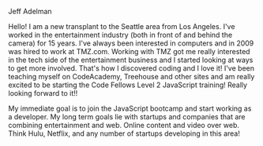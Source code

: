 Jeff Adelman

Hello! I am a new transplant to the Seattle area from Los Angeles. I've worked in the entertainment industry (both in front of and behind the camera) for 15 years. I've always been interested in computers and in 2009 was hired to work at TMZ.com. Working with TMZ got me really interested in the tech side of the entertainment business and I started looking at ways to get more involved. That's how I discovered coding and I love it! I've been teaching myself on CodeAcademy, Treehouse and other sites and am really excited to be starting the Code Fellows Level 2 JavaScript training! Really looking forward to it!!

My immediate goal is to join the JavaScript bootcamp and start working as a developer. My long term goals lie with startups and companies that are combining entertainment and web. Online content and video over web. Think Hulu, Netflix, and any number of startups developing in this area!
